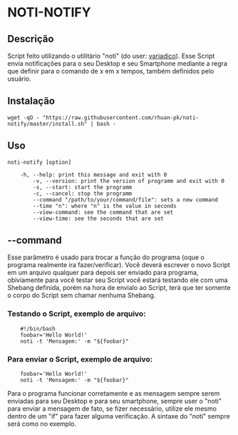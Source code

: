 # NOTI-NOTIFY

## Descrição

Script feito utilizando o utilitário "noti" (do user: [variadico](https://github.com/variadico/noti)). Esse Script envia notificações para o seu Desktop e seu Smartphone mediante a regra que definir para o comando de x em x tempos, também definidos pelo usuário.

## Instalação

~~~shell
wget -qO - "https://raw.githubusercontent.com/rhuan-pk/noti-notify/master/install.sh" | bash -
~~~

## Uso

~~~
noti-notify [option]

	-h, --help: print this message and exit with 0
        -v, --version: print the version of programm and exit with 0
        -s, --start: start the programm
        -c, --cancel: stop the programm
	    --command "/path/to/your/command/file": sets a new command
	    --time "n": where "n" is the value in seconds
	    --view-command: see the command that are set
	    --view-time: see the seconds that are set 
~~~

## --command

Esse parâmetro é usado para trocar a função do programa (oque o programa realmente ira fazer/verificar). Você deverá escrever o novo Script em um arquivo qualquer para depois ser enviado para programa, obiviamente para você testar seu Script você estará testando ele com uma Shebang definida, porém na hora de envialo ao Script, terá que ter somente o corpo do Script sem chamar nenhuma Shebang.

### Testando o Script, exemplo de arquivo:

~~~shell
	#!/bin/bash
	foobar='Hello World!'
	noti -t 'Mensagem:' -m "${foobar}"
~~~

### Para enviar o Script, exemplo de arquivo:

~~~shell
	foobar='Hello World!'
	noti -t 'Mensagem:' -m "${foobar}"
~~~

Para o programa funcionar corretamente e as mensagem sempre serem enviadas para seu Desktop e para seu smartphone, sempre user o "noti" para enviar a mensagem de fato, se fizer necessário, utilize ele mesmo dentro de um "if" para fazer alguma verificação. A sintaxe do "noti" sempre será como no exemplo.
